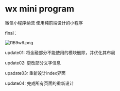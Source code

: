 # wx mini program
微信小程序纳流 
使用纯前端设计的小程序

final：

![l1B9w6.png](https://s2.ax1x.com/2019/12/31/l1B9w6.png)



update01:
将金融部分不能使用的模块删除，并优化其布局

update02:
更改部分文字信息

upadate03:
重新设计index界面

update04:
完成所有页面的重新设计





